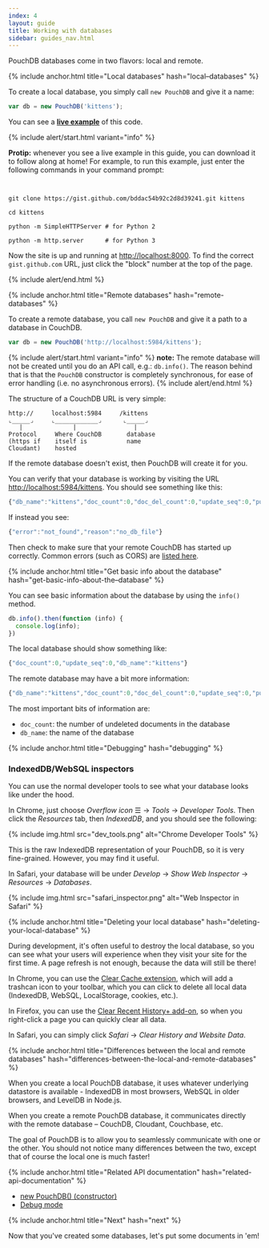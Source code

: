 ```yaml
---
index: 4
layout: guide
title: Working with databases
sidebar: guides_nav.html
---
```


PouchDB databases come in two flavors: local and remote.

{% include anchor.html title="Local databases" hash="local–databases" %}

To create a local database, you simply call `new PouchDB` and give it a name:

```js
var db = new PouchDB('kittens');
```

You can see a **[live example](http://bl.ocks.org/nolanlawson/bddac54b92c2d8d39241)** of this code.

{% include alert/start.html variant="info" %}

<strong>Protip:</strong> whenever you see a live example in this guide, you can download it to follow along at home! For example, to run this example, just enter the following commands in your command prompt:
<p/>
<code>
<br/>git clone https://gist.github.com/bddac54b92c2d8d39241.git kittens
<br/>cd kittens
<br/>python -m SimpleHTTPServer # for Python 2
<br/>python -m http.server      # for Python 3
</code>
<p/>
Now the site is up and running at <a href='http://localhost:8000'>http://localhost:8000</a>. To find the correct <code>gist.github.com</code> URL, just click the "block" number at the top of the page.

{% include alert/end.html %}

{% include anchor.html title="Remote databases" hash="remote-databases" %}

To create a remote database, you call `new PouchDB` and give it a path to a database in CouchDB.

```js
var db = new PouchDB('http://localhost:5984/kittens');
```

{% include alert/start.html variant="info" %}
<strong>note:</strong> The remote database will not be created until you do an API call, e.g.: <code>db.info()</code>. The reason behind that is that the <code>PouchDB</code> constructor is completely
synchronous, for ease of error handling (i.e. no asynchronous errors).
{% include alert/end.html %}

The structure of a CouchDB URL is very simple:

```
http://     localhost:5984     /kittens
⌞_____⌟     ⌞____________⌟      ⌞_____⌟
   |              |                |
Protocol     Where CouchDB       database
(https if    itself is           name
Cloudant)    hosted

```

If the remote database doesn't exist, then PouchDB will create it for you.

You can verify that your database is working by visiting the URL  [http://localhost:5984/kittens](http://localhost:5984/kittens).  You should see something like this:

```js
{"db_name":"kittens","doc_count":0,"doc_del_count":0,"update_seq":0,"purge_seq":0,"compact_running":false,"disk_size":79,"data_size":0,"instance_start_time":"1410722558431975","disk_format_version":6,"committed_update_seq":0}
```

If instead you see:

```js
{"error":"not_found","reason":"no_db_file"}
```

Then check to make sure that your remote CouchDB has started up correctly. Common errors (such as CORS) are [listed here](/errors.html).


{% include anchor.html title="Get basic info about the database" hash="get-basic-info-about-the–database" %}

You can see basic information about the database by using the `info()` method.

```js
db.info().then(function (info) {
  console.log(info);
})
```

The local database should show something like:

```js
{"doc_count":0,"update_seq":0,"db_name":"kittens"}
```

The remote database may have a bit more information:

```js
{"db_name":"kittens","doc_count":0,"doc_del_count":0,"update_seq":0,"purge_seq":0,"compact_running":false,"disk_size":79,"data_size":0,"instance_start_time":"1410722558431975","disk_format_version":6,"committed_update_seq":0}
```

The most important bits of information are:

* `doc_count`: the number of undeleted documents in the database
* `db_name`: the name of the database


{% include anchor.html title="Debugging" hash="debugging" %}

### IndexedDB/WebSQL inspectors

You can use the normal developer tools to see what your database looks like under the hood.

In Chrome, just choose *Overflow icon* &#9776; &#8594; *Tools* &#8594; *Developer Tools*. Then click the *Resources* tab, then *IndexedDB*, and you should see the following:

{% include img.html src="dev_tools.png" alt="Chrome Developer Tools" %}

This is the raw IndexedDB representation of your PouchDB, so it is very fine-grained. However, you may find it useful.

In Safari, your database will be under *Develop* &#8594; *Show Web Inspector* &#8594; *Resources* &#8594; *Databases*.

{% include img.html src="safari_inspector.png" alt="Web Inspector in Safari" %}

{% include anchor.html title="Deleting your local database" hash="deleting-your-local-database" %}

During development, it's often useful to destroy the local database, so you can see what your users will experience when they visit your site for the first time. A page refresh is not enough, because the data will still be there!

In Chrome, you can use the [Clear Cache extension](https://chrome.google.com/webstore/detail/clear-cache/cppjkneekbjaeellbfkmgnhonkkjfpdn), which will add a trashcan icon to your toolbar, which you can click to delete all local data (IndexedDB, WebSQL, LocalStorage, cookies, etc.).

In Firefox, you can use the [Clear Recent History+ add-on](https://addons.mozilla.org/en-US/firefox/addon/clear-recent-history/), so when you right-click a page you can quickly clear all data.

In Safari, you can simply click *Safari* &#8594; *Clear History and Website Data*.

{% include anchor.html title="Differences between the local and remote databases" hash="differences-between-the-local-and-remote-databases" %}

When you create a local PouchDB database, it uses whatever underlying datastore is available - IndexedDB in most browsers, WebSQL in older browsers, and LevelDB in Node.js.

When you create a remote PouchDB database, it communicates directly with the remote database &ndash; CouchDB, Cloudant, Couchbase, etc.

The goal of PouchDB is to allow you to seamlessly communicate with one or the other. You should not notice many differences between the two, except that of course the local one is much faster!

{% include anchor.html title="Related API documentation" hash="related-api-documentation" %}

* [new PouchDB() (constructor)](/api.html#create_database)
* [Debug mode](/api.html#debug_mode)

{% include anchor.html title="Next" hash="next" %}

Now that you've created some databases, let's put some documents in 'em!
